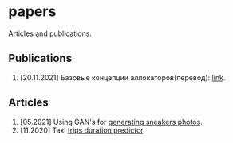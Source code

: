 # papers
Articles and publications. 

## Publications
1. [20.11.2021] Базовые концепции аллокаторов(перевод): [link](https://habr.com/ru/post/590415/).

## Articles
1. [05.2021] Using GAN's for [generating sneakers photos](https://github.com/dasfex/papers/blob/main/university_articles/gan/gan.pdf).
2. [11.2020] Taxi [trips duration predictor](https://github.com/dasfex/papers/blob/main/university_articles/taxi_trips/text.pdf).

